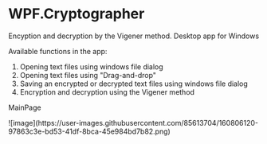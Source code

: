 # WPF.Cryptographer
Encyption and decryption by the Vigener method. Desktop app for Windows

Available functions in the app:
 1) Opening text files using windows file dialog
 2) Opening text files using "Drag-and-drop"
 3) Saving an encrypted or decrypted text files using windows file dialog
 4) Encryption and decryption using the Vigener method

  MainPage
</h1>
![image](https://user-images.githubusercontent.com/85613704/160806120-97863c3e-bd53-41df-8bca-45e984bd7b82.png)
